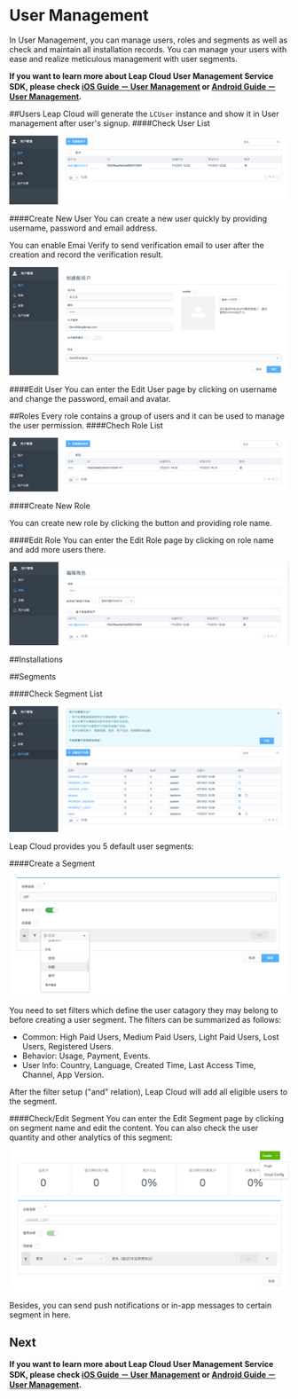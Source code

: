 # User Management
In User Management, you can manage users, roles and segments as well as check and maintain all installation records. You can manage your users with ease and realize meticulous management with user segments.

**If you want to learn more about Leap Cloud User Management Service SDK, please check [iOS Guide － User Management](LC_DOCS_GUIDE_LINK_PLACEHOLDER_IOS#USER_ZH) or [Android Guide － User Management](LC_DOCS_GUIDE_LINK_PLACEHOLDER_ANDROID#USER_ZH).**

##Users
Leap Cloud will generate the `LCUser` instance and show it in User management after user's signup.
####Check User List

![imgUMUserList.png](../../../images/imgUMUserList.png)

####Create New User
You can create a new user quickly by providing username, password and email address.

You can enable Emai Verify to send verification email to user after the creation and record the verification result.

![imgUMAddUser.png](../../../images/imgUMAddUser.png)

####Edit User
You can enter the Edit User page by clicking on username and change the password, email and avatar.

##Roles
Every role contains a group of users and it can be used to manage the user permission.
####Chech Role List

![imgUMRoleList.png](../../../images/imgUMRoleList.png)

####Create New Role

You can create new role by clicking the button and providing role name.

####Edit Role
You can enter the Edit Role page by clicking on role name and add more users there.

![imgUMRoleAddUser.png](../../../images/imgUMRoleAddUser.png)

##Installations



##Segments

####Check Segment List

![imgUMSegmentList.png](../../../images/imgUMSegmentList.png)

Leap Cloud provides you 5 default user segments:

####Create a Segment

![imgUMAddSegment.png](../../../images/imgUMAddSegment.png)

You need to set filters which define the user catagory they may belong to before creating a user segment. The filters can be summarized as follows:

* Common: High Paid Users, Medium Paid Users, Light Paid Users, Lost Users, Registered Users.
* Behavior: Usage, Payment, Events.
* User Info: Country, Language, Created Time, Last Access Time, Channel, App Version.

After the filter setup ("and" relation), Leap Cloud will add all eligible users to the segment.

####Check/Edit Segment
You can enter the Edit Segment page by clicking on segment name and edit the content. You can also check the user quantity and other analytics of this segment:

![imgUMSegmentEdit.png](../../../images/imgUMSegmentEdit.png)

Besides, you can send push notifications or in-app messages to certain segment in here.

## Next
**If you want to learn more about Leap Cloud User Management Service SDK, please check [iOS Guide － User Management](LC_DOCS_GUIDE_LINK_PLACEHOLDER_IOS#USER_ZH) or [Android Guide － User Management](LC_DOCS_GUIDE_LINK_PLACEHOLDER_ANDROID#USER_ZH).**
